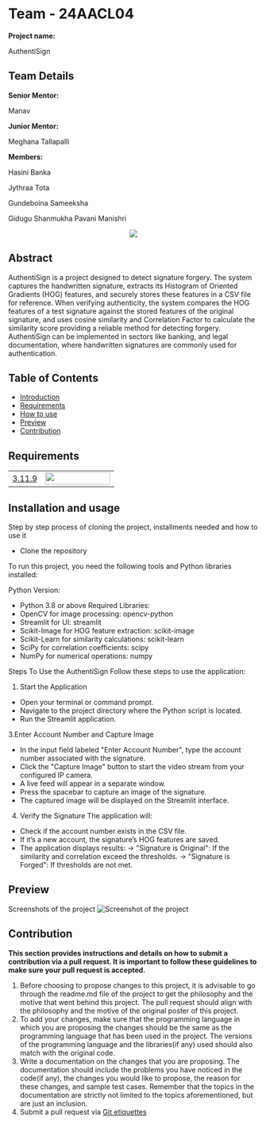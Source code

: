 # Team - 24AACL04
<b>Project name:</b>
<p> AuthentiSign</p>
<h2>Team Details</h2>
<b>Senior Mentor:</b><p> Manav</p>
<b>Junior Mentor:</b><p> Meghana Tallapalli</p>
<b>Members:</b>
<p> Hasini Banka</p>
<p> Jythraa Tota</p>
<p> Gundeboina Sameeksha</p>
<p> Gidugu Shanmukha Pavani Manishri</p>

<div align="center">
  <img src="https://i.imgur.com/IwDDaZj.jpeg">

</div>

<h2>Abstract</h2>
<p> AuthentiSign is a project designed to detect signature forgery. The system captures the handwritten signature, extracts its Histogram of Oriented Gradients (HOG) features, and securely stores these features in a CSV file for reference. When verifying authenticity, the system compares the HOG features of a test signature against the stored features of the original signature, and uses cosine similarity and Correlation Factor to calculate the similarity score providing a reliable method for detecting forgery. AuthentiSign can be implemented in sectors like banking, and legal documentation, where handwritten signatures are commonly used for authentication. </p>

## Table of Contents

- [Introduction](#introduction) <br>
- [Requirements](#requirements) <br>
- [How to use](#installation-and-usage) <br>
- [Preview](#previews)
- [Contribution](#contribution)
## Requirements
|||
|--|--|
| [3.11.9](https://www.python.org/downloads/release/python-3119/) | <img src="https://i.imgur.com/3I4ZCvh.png" width="131px" height="25px"> |



## Installation and usage
Step by step process of cloning the project, installments needed and how to use it

- Clone the repository

To run this project, you need the following tools and Python libraries installed:

Python Version:
- Python 3.8 or above
Required Libraries:
- OpenCV for image processing: opencv-python
- Streamlit for UI: streamlit
- Scikit-Image for HOG feature extraction: scikit-image
- Scikit-Learn for similarity calculations: scikit-learn
- SciPy for correlation coefficients: scipy
- NumPy for numerical operations: numpy

Steps To Use the AuthentiSign
Follow these steps to use the application:

1. Start the Application
- Open your terminal or command prompt.
- Navigate to the project directory where the Python script is located.
- Run the Streamlit application.

3.Enter Account Number and Capture Image
- In the input field labeled "Enter Account Number", type the account number associated with the signature.
- Click the "Capture Image" button to start the video stream from your configured IP camera.
- A live feed will appear in a separate window.
- Press the spacebar to capture an image of the signature.
- The captured image will be displayed on the Streamlit interface.

4. Verify the Signature
The application will:
- Check if the account number exists in the CSV file.
- If it’s a new account, the signature’s HOG features are saved.
- The application displays results:
 -> "Signature is Original": If the similarity and correlation exceed the thresholds.
 -> "Signature is Forged": If thresholds are not met.

## Preview
Screenshots of the project
<img src="https://i.imexampleImage.jpggur.com/" alt="Screenshot of the project">



## Contribution 
**This section provides instructions and details on how to submit a contribution via a pull request. It is important to follow these guidelines to make sure your pull request is accepted.**
1. Before choosing to propose changes to this project, it is advisable to go through the readme.md file of the project to get the philosophy and the motive that went behind this project. The pull request should align with the philosophy and the motive of the original poster of this project.
2. To add your changes, make sure that the programming language in which you are proposing the changes should be the same as the programming language that has been used in the project. The versions of the programming language and the libraries(if any) used should also match with the original code.
3. Write a documentation on the changes that you are proposing. The documentation should include the problems you have noticed in the code(if any), the changes you would like to propose, the reason for these changes, and sample test cases. Remember that the topics in the documentation are strictly not limited to the topics aforementioned, but are just an inclusion.
4. Submit a pull request via [Git etiquettes](https://gist.github.com/mikepea/863f63d6e37281e329f8) 









